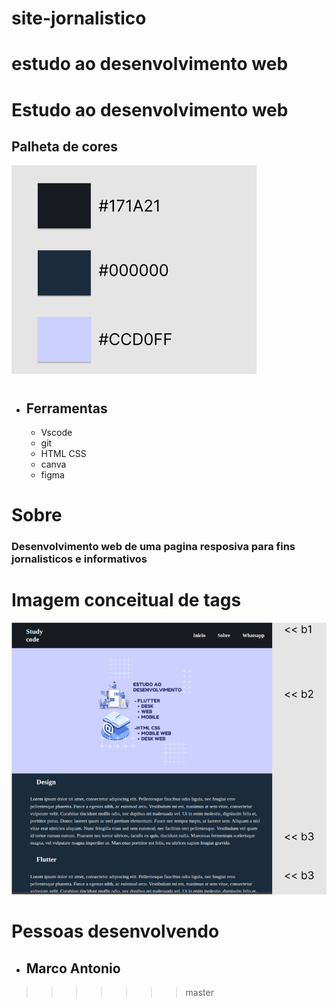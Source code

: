 # site-jornalistico
estudo ao desenvolvimento web
=======
# Estudo ao desenvolvimento web
##  Palheta de cores
![img](/image_readme/palheta_de_cores.png)
#
-   Ferramentas
    -
    -   Vscode
    -   git
    -   HTML CSS
    -   canva
    -   figma
#   Sobre

### Desenvolvimento web de uma pagina resposiva para fins jornalisticos e informativos 
# Imagem conceitual de tags 
![img](/image_readme/img_site.png)

#   Pessoas desenvolvendo
-   Marco Antonio
    -
>>>>>>> master
